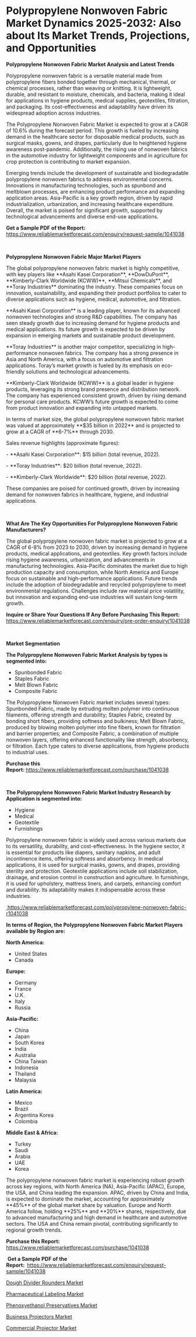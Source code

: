 <p><h1>Polypropylene Nonwoven Fabric Market Dynamics 2025-2032: Also about Its Market Trends, Projections, and Opportunities</h1></p><p><strong>Polypropylene Nonwoven Fabric Market Analysis and Latest Trends</strong></p>
<p><p>Polypropylene nonwoven fabric is a versatile material made from polypropylene fibers bonded together through mechanical, thermal, or chemical processes, rather than weaving or knitting. It is lightweight, durable, and resistant to moisture, chemicals, and bacteria, making it ideal for applications in hygiene products, medical supplies, geotextiles, filtration, and packaging. Its cost-effectiveness and adaptability have driven its widespread adoption across industries.</p><p>The Polypropylene Nonwoven Fabric Market is expected to grow at a CAGR of 10.6% during the forecast period. This growth is fueled by increasing demand in the healthcare sector for disposable medical products, such as surgical masks, gowns, and drapes, particularly due to heightened hygiene awareness post-pandemic. Additionally, the rising use of nonwoven fabrics in the automotive industry for lightweight components and in agriculture for crop protection is contributing to market expansion.</p><p>Emerging trends include the development of sustainable and biodegradable polypropylene nonwoven fabrics to address environmental concerns. Innovations in manufacturing technologies, such as spunbond and meltblown processes, are enhancing product performance and expanding application areas. Asia-Pacific is a key growth region, driven by rapid industrialization, urbanization, and increasing healthcare expenditure. Overall, the market is poised for significant growth, supported by technological advancements and diverse end-use applications.</p></p>
<p><strong>Get a Sample PDF of the Report:&nbsp;</strong> <a href="https://www.reliablemarketforecast.com/enquiry/request-sample/1041038?utm_campaign=1903&utm_medium=2&utm_source=Github&utm_content=ia&utm_term=24012025&utm_id=polypropylene-nonwoven-fabric">https://www.reliablemarketforecast.com/enquiry/request-sample/1041038</a></p>
<p>&nbsp;</p>
<p><strong>Polypropylene Nonwoven Fabric Major Market Players</strong></p>
<p><p>The global polypropylene nonwoven fabric market is highly competitive, with key players like **Asahi Kasei Corporation**, **DowDuPont**, **Kimberly-Clark Worldwide (KCWW)**, **Mitsui Chemicals**, and **Toray Industries** dominating the industry. These companies focus on innovation, sustainability, and expanding their product portfolios to cater to diverse applications such as hygiene, medical, automotive, and filtration.</p><p>**Asahi Kasei Corporation** is a leading player, known for its advanced nonwoven technologies and strong R&D capabilities. The company has seen steady growth due to increasing demand for hygiene products and medical applications. Its future growth is expected to be driven by expansion in emerging markets and sustainable product development.</p><p>**Toray Industries** is another major competitor, specializing in high-performance nonwoven fabrics. The company has a strong presence in Asia and North America, with a focus on automotive and filtration applications. Toray’s market growth is fueled by its emphasis on eco-friendly solutions and technological advancements.</p><p>**Kimberly-Clark Worldwide (KCWW)** is a global leader in hygiene products, leveraging its strong brand presence and distribution network. The company has experienced consistent growth, driven by rising demand for personal care products. KCWW’s future growth is expected to come from product innovation and expanding into untapped markets.</p><p>In terms of market size, the global polypropylene nonwoven fabric market was valued at approximately **$35 billion in 2022** and is projected to grow at a CAGR of **6-7%** through 2030. </p><p>Sales revenue highlights (approximate figures):  </p><p>- **Asahi Kasei Corporation**: $15 billion (total revenue, 2022).  </p><p>- **Toray Industries**: $20 billion (total revenue, 2022).  </p><p>- **Kimberly-Clark Worldwide**: $20 billion (total revenue, 2022).  </p><p>These companies are poised for continued growth, driven by increasing demand for nonwoven fabrics in healthcare, hygiene, and industrial applications.</p></p>
<p>&nbsp;</p>
<p><strong>What Are The Key Opportunities For Polypropylene Nonwoven Fabric Manufacturers?</strong></p>
<p><p>The global polypropylene nonwoven fabric market is projected to grow at a CAGR of 6-8% from 2023 to 2030, driven by increasing demand in hygiene products, medical applications, and geotextiles. Key growth factors include rising hygiene awareness, urbanization, and advancements in manufacturing technologies. Asia-Pacific dominates the market due to high production capacity and consumption, while North America and Europe focus on sustainable and high-performance applications. Future trends include the adoption of biodegradable and recycled polypropylene to meet environmental regulations. Challenges include raw material price volatility, but innovation and expanding end-use industries will sustain long-term growth.</p></p>
<p><strong>Inquire or Share Your Questions If Any Before Purchasing This Report:</strong> <a href="https://www.reliablemarketforecast.com/enquiry/pre-order-enquiry/1041038?utm_campaign=1903&utm_medium=2&utm_source=Github&utm_content=ia&utm_term=24012025&utm_id=polypropylene-nonwoven-fabric">https://www.reliablemarketforecast.com/enquiry/pre-order-enquiry/1041038</a></p>
<p>&nbsp;</p>
<p><strong>Market Segmentation</strong></p>
<p><strong>The Polypropylene Nonwoven Fabric Market Analysis by types is segmented into:</strong></p>
<p><ul><li>Spunbonded Fabric</li><li>Staples Fabric</li><li>Melt Blown Fabric</li><li>Composite Fabric</li></ul></p>
<p><p>The Polypropylene Nonwoven Fabric market includes several types: Spunbonded Fabric, made by extruding molten polymer into continuous filaments, offering strength and durability; Staples Fabric, created by bonding short fibers, providing softness and bulkiness; Melt Blown Fabric, produced by blowing molten polymer into fine fibers, known for filtration and barrier properties; and Composite Fabric, a combination of multiple nonwoven layers, offering enhanced functionality like strength, absorbency, or filtration. Each type caters to diverse applications, from hygiene products to industrial uses.</p></p>
<p><strong>Purchase this Report:&nbsp;</strong><a href="https://www.reliablemarketforecast.com/purchase/1041038?utm_campaign=1903&utm_medium=2&utm_source=Github&utm_content=ia&utm_term=24012025&utm_id=polypropylene-nonwoven-fabric">https://www.reliablemarketforecast.com/purchase/1041038</a></p>
<p>&nbsp;</p>
<p><strong>The Polypropylene Nonwoven Fabric Market Industry Research by Application is segmented into:</strong></p>
<p><ul><li>Hygiene</li><li>Medical</li><li>Geotextile</li><li>Furnishings</li></ul></p>
<p><p>Polypropylene nonwoven fabric is widely used across various markets due to its versatility, durability, and cost-effectiveness. In the hygiene sector, it is essential for products like diapers, sanitary napkins, and adult incontinence items, offering softness and absorbency. In medical applications, it is used for surgical masks, gowns, and drapes, providing sterility and protection. Geotextile applications include soil stabilization, drainage, and erosion control in construction and agriculture. In furnishings, it is used for upholstery, mattress liners, and carpets, enhancing comfort and durability. Its adaptability makes it indispensable across these industries.</p></p>
<p><a href="https://www.reliablemarketforecast.com/polypropylene-nonwoven-fabric-r1041038?utm_campaign=1903&utm_medium=2&utm_source=Github&utm_content=ia&utm_term=24012025&utm_id=polypropylene-nonwoven-fabric">&nbsp;https://www.reliablemarketforecast.com/polypropylene-nonwoven-fabric-r1041038</a></p>
<p><strong>In terms of Region, the Polypropylene Nonwoven Fabric Market Players available by Region are:</strong></p>
<p>
    <p> <strong> North America: </strong>
        <ul>
            <li>United States</li>
            <li>Canada</li>
        </ul>
        </p> 
    <p> <strong> Europe: </strong>
        <ul>
            <li>Germany</li>
            <li>France</li>
            <li>U.K.</li>
            <li>Italy</li>
            <li>Russia</li>
        </ul>
        </p> 
    <p> <strong> Asia-Pacific: </strong>
        <ul>
            <li>China</li>
            <li>Japan</li>
            <li>South Korea</li>
            <li>India</li>
            <li>Australia</li>
            <li>China Taiwan</li>
            <li>Indonesia</li>
            <li>Thailand</li>
            <li>Malaysia</li>
        </ul>
        </p> 
    <p> <strong> Latin America: </strong>
        <ul>
            <li>Mexico</li>
            <li>Brazil</li>
            <li>Argentina Korea</li>
            <li>Colombia</li>
        </ul>
        </p> 
    <p> <strong> Middle East & Africa: </strong>
        <ul>
            <li>Turkey</li>
            <li>Saudi</li>
            <li>Arabia</li>
            <li>UAE</li>
            <li>Korea</li>
        </ul>
    </p>
    </p>
<p><p>The polypropylene nonwoven fabric market is experiencing robust growth across key regions, with North America (NA), Asia-Pacific (APAC), Europe, the USA, and China leading the expansion. APAC, driven by China and India, is expected to dominate the market, accounting for approximately **45%** of the global market share by valuation. Europe and North America follow, holding **25%** and **20%** shares, respectively, due to advanced manufacturing and high demand in healthcare and automotive sectors. The USA and China remain pivotal, contributing significantly to regional growth trends.</p></p>
<p><strong>Purchase this Report: </strong><a href="https://www.reliablemarketforecast.com/purchase/1041038?utm_campaign=1903&utm_medium=2&utm_source=Github&utm_content=ia&utm_term=24012025&utm_id=polypropylene-nonwoven-fabric">https://www.reliablemarketforecast.com/purchase/1041038</a></p>
<p>&nbsp;<strong>Get a Sample PDF of the Report:&nbsp;&nbsp;</strong><a href="https://www.reliablemarketforecast.com/enquiry/request-sample/1041038?utm_campaign=1903&utm_medium=2&utm_source=Github&utm_content=ia&utm_term=24012025&utm_id=polypropylene-nonwoven-fabric">https://www.reliablemarketforecast.com/enquiry/request-sample/1041038</a></p>
<p><strong></strong></p>
<p><p><a href="https://www.linkedin.com/pulse/growth-revenue-projections-dough-divider-rounders-market-1ah8f?utm_campaign=1903&utm_medium=2&utm_source=Github&utm_content=ia&utm_term=24012025&utm_id=polypropylene-nonwoven-fabric">Dough Divider Rounders Market</a></p><p><a href="https://github.com/boisetwa16/Market-Research-Report-List-1/blob/main/pharmaceutical-labeling-market.md?utm_campaign=1903&utm_medium=2&utm_source=Github&utm_content=ia&utm_term=24012025&utm_id=polypropylene-nonwoven-fabric">Pharmaceutical Labeling Market</a></p><p><a href="https://github.com/zupankocka/Market-Research-Report-List-1/blob/main/phenoxyethanol-preservatives-market.md?utm_campaign=1903&utm_medium=2&utm_source=Github&utm_content=ia&utm_term=24012025&utm_id=polypropylene-nonwoven-fabric">Phenoxyethanol Preservatives Market</a></p><p><a href="https://www.linkedin.com/pulse/analyzing-business-projectors-market-expected-cagr-145-wfbzc?utm_campaign=1903&utm_medium=2&utm_source=Github&utm_content=ia&utm_term=24012025&utm_id=polypropylene-nonwoven-fabric">Business Projectors Market</a></p><p><a href="https://www.linkedin.com/pulse/key-driving-factors-commercial-projector-industry-striking-3rswf?utm_campaign=1903&utm_medium=2&utm_source=Github&utm_content=ia&utm_term=24012025&utm_id=polypropylene-nonwoven-fabric">Commercial Projector Market</a></p></p>